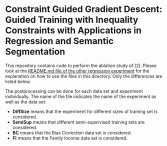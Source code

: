 # Constraint Guided Gradient Descent: Guided Training with Inequality Constraints with Applications in Regression and Semantic Segmentation


This repository contains code to perform the ablation study of [2]. Please look at the [README.md file of the other regression experiment](https://github.com/KULeuvenADVISE/CGGD/blob/main/regression-sup-semisup/comparison/README.md) for the explanation on how to use the files in this directory. Only the differences are listed below.

The postprocessing can be done for each data set and experiment individually. The name of the file indicates the name of the experiment as well as the data set:
- __DiffSize__ means that the experiment for different sizes of training set is considered.
- __SemiSup__ means that different semi-supervised training sets are considered.
- __BC__ means that the Bias Correction data set is considered.
- __FI__ means that the Family Income data set is considered.

